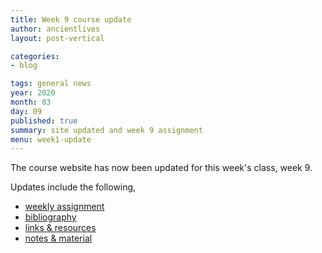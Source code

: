 ```yaml
---
title: Week 9 course update
author: ancientlives
layout: post-vertical

categories:
- blog

tags: general news
year: 2020
month: 03
day: 09
published: true
summary: site updated and week 9 assignment
menu: week1-update
---
```


The course website has now been updated for this week's class, week 9.

Updates include the following,

* [weekly assignment](/weekly_assignment)
* [bibliography](/bibliography)
* [links & resources](/links)
* [notes & material](/notes)
